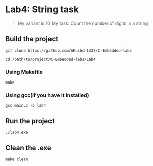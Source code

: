 # Lab4: String task

> My variant is 10
> My task: Count the number of digits in a string

## Build the project

```
git clone https://github.com/AKushch1337/C-Embedded-labs
```

```
cd /path/to/project/C-Embedded-labs/Lab4
```

### Using Makefile

```
make
```

### Using gcc(if you have it installed)

```
gcc main.c -o lab4
```

## Run the project

```
./lab4.exe
```

## Clean the .exe

```
make clean
```
